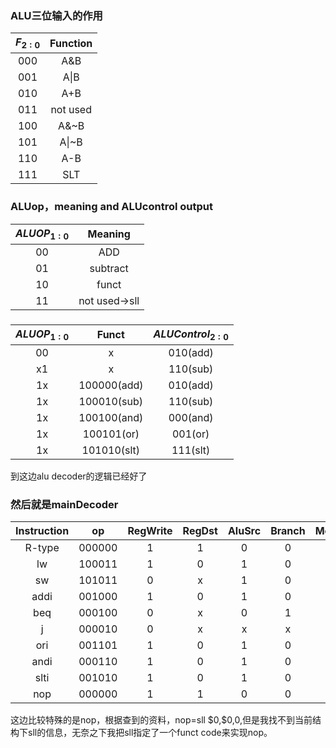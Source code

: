 ### ALU三位输入的作用

| $F_{2:0}$ | Function |
| :-------: | :------: |
|    000    |   A&B    |
|    001    |   A\|B   |
|    010    |   A+B    |
|    011    | not used |
|    100    |   A&~B   |
|    101    |  A\|~B   |
|    110    |   A-B    |
|    111    |   SLT    |

### ALUop，meaning and ALUcontrol output

| $ALUOP_{1:0}$ |    Meaning    |
| :-----------: | :-----------: |
|      00       |      ADD      |
|      01       |   subtract    |
|      10       |     funct     |
|      11       | not used->sll |

###  

| $ALUOP_{1:0}$ |    Funct    | $ALUControl_{2:0}$ |
| :-----------: | :---------: | :----------------: |
|      00       |      x      |      010(add)      |
|      x1       |      x      |      110(sub)      |
|      1x       | 100000(add) |      010(add)      |
|      1x       | 100010(sub) |      110(sub)      |
|      1x       | 100100(and) |      000(and)      |
|      1x       | 100101(or)  |      001(or)       |
|      1x       | 101010(slt) |      111(slt)      |

到这边alu decoder的逻辑已经好了



### 然后就是mainDecoder

| Instruction |   op   | RegWrite | RegDst | AluSrc | Branch | MenWrite | MenToReg | ALUOp | Jump |
| :---------: | :----: | :------: | :----: | :----: | :----: | :------: | :------: | ----- | ---- |
|   R-type    | 000000 |    1     |   1    |   0    |   0    |    0     |    0     | 10    | 0    |
|     lw      | 100011 |    1     |   0    |   1    |   0    |    0     |    1     | 00    | 0    |
|     sw      | 101011 |    0     |   x    |   1    |   0    |    1     |    x     | 00    | 0    |
|    addi     | 001000 |    1     |   0    |   1    |   0    |    0     |    0     | 00    | 0    |
|     beq     | 000100 |    0     |   x    |   0    |   1    |    0     |    x     | 01    | 0    |
|      j      | 000010 |    0     |   x    |   x    |   x    |    0     |    x     | xx    | 1    |
|     ori     | 001101 |    1     |   0    |   1    |   0    |    0     |    0     | 10    | 0    |
|    andi     | 000110 |    1     |   0    |   1    |   0    |    0     |    0     | 10    | 0    |
|    slti     | 001010 |    1     |   0    |   1    |   0    |    0     |    0     | 10    | 0    |
|     nop     | 000000 |    1     |   1    |   0    |   0    |    0     |    0     | 10    | 0    |

这边比较特殊的是nop，根据查到的资料，nop=sll \$0,\$0,0,但是我找不到当前结构下sll的信息，无奈之下我把sll指定了一个funct code来实现nop。

